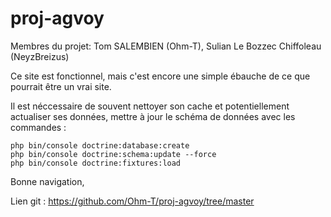 # proj-agvoy

Membres du projet: Tom SALEMBIEN (Ohm-T), Sulian Le Bozzec Chiffoleau (NeyzBreizus)

Ce site est fonctionnel, mais c'est encore une simple ébauche de ce que pourrait être un vrai site.

Il est néccessaire de souvent nettoyer son cache et potentiellement actualiser ses données, mettre à jour le schéma de données avec les commandes :

    php bin/console doctrine:database:create
    php bin/console doctrine:schema:update --force
    php bin/console doctrine:fixtures:load


Bonne navigation,

Lien git : https://github.com/Ohm-T/proj-agvoy/tree/master
